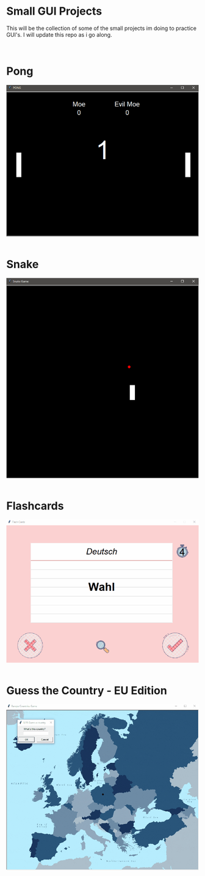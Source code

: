 # Small GUI Projects
This will be the collection of some of the small projects im doing to practice GUI's. I will update this repo as i go along.

<br />

# Pong
<img align="center" src="https://github.com/moe221/100_days_of_code/blob/main/Images/pong.gif"> 

<br />
<br />


# Snake
<img align="center" src="https://github.com/moe221/100_days_of_code/blob/main/Images/snake.gif"> 

<br />
<br />


# Flashcards
<img align="center" src="https://github.com/moe221/100_days_of_code/blob/main/Images/flashcards.gif"> 

<br />
<br />


# Guess the Country - EU Edition
<img align="center" src="https://github.com/moe221/100_days_of_code/blob/main/Images/EU_country_game.gif"> 

